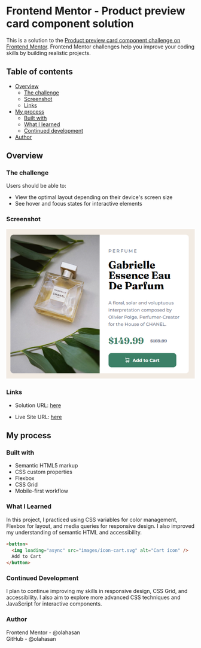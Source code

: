 # Frontend Mentor - Product preview card component solution

This is a solution to the [Product preview card component challenge on Frontend Mentor](https://www.frontendmentor.io/challenges/product-preview-card-component-GO7UmttRfa). Frontend Mentor challenges help you improve your coding skills by building realistic projects.

## Table of contents

- [Overview](#overview)
  - [The challenge](#the-challenge)
  - [Screenshot](#screenshot)
  - [Links](#links)
- [My process](#my-process)
  - [Built with](#built-with)
  - [What I learned](#what-i-learned)
  - [Continued development](#continued-development)
- [Author](#author)

## Overview

### The challenge

Users should be able to:

- View the optimal layout depending on their device's screen size
- See hover and focus states for interactive elements

### Screenshot

![Screenshot](./images/screenshot.png)

### Links

- Solution URL: [here](https://github.com/olahasan/HTML_AND_CSS_Frontend-Mentor_NEWBIE_2-Product-preview-card-component)

- Live Site URL: [here](https://olahasan.github.io/HTML_AND_CSS_Frontend-Mentor_NEWBIE_2-Product-preview-card-component/)

## My process

### Built with

- Semantic HTML5 markup
- CSS custom properties
- Flexbox
- CSS Grid
- Mobile-first workflow

### What I Learned

In this project, I practiced using CSS variables for color management, Flexbox for layout, and media queries for responsive design. I also improved my understanding of semantic HTML and accessibility.

```html
<button>
  <img loading="async" src="images/icon-cart.svg" alt="Cart icon" />
  Add to Cart
</button>
```

### Continued Development

I plan to continue improving my skills in responsive design, CSS Grid, and accessibility. I also aim to explore more advanced CSS techniques and JavaScript for interactive components.

### Author

Frontend Mentor - @olahasan<br>
GitHub - @olahasan
